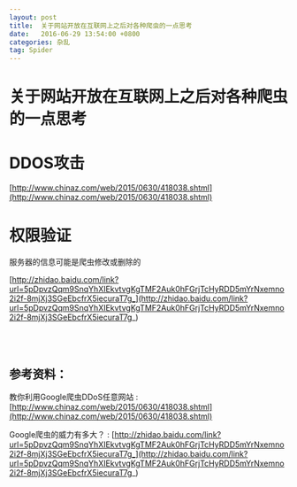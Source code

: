 ```yaml
---
layout: post
title:  关于网站开放在互联网上之后对各种爬虫的一点思考
date:   2016-06-29 13:54:00 +0800
categories: 杂乱
tag: Spider
---
```


关于网站开放在互联网上之后对各种爬虫的一点思考
===============================

DDOS攻击
====================

[http://www.chinaz.com/web/2015/0630/418038.shtml](http://www.chinaz.com/web/2015/0630/418038.shtml)


权限验证
====================

服务器的信息可能是爬虫修改或删除的

[http://zhidao.baidu.com/link?url=5pDpvzQqm9SnqYhXIEkvtvgKgTMF2Auk0hFGrjTcHyRDD5mYrNxemno2i2f-8mjXj3SGeEbcfrX5iecuraT7g_](http://zhidao.baidu.com/link?url=5pDpvzQqm9SnqYhXIEkvtvgKgTMF2Auk0hFGrjTcHyRDD5mYrNxemno2i2f-8mjXj3SGeEbcfrX5iecuraT7g_)


<br />
<br />

参考资料：
-------------------------------------

教你利用Google爬虫DDoS任意网站 : [http://www.chinaz.com/web/2015/0630/418038.shtml](http://www.chinaz.com/web/2015/0630/418038.shtml)

Google爬虫的威力有多大？ : [http://zhidao.baidu.com/link?url=5pDpvzQqm9SnqYhXIEkvtvgKgTMF2Auk0hFGrjTcHyRDD5mYrNxemno2i2f-8mjXj3SGeEbcfrX5iecuraT7g_](http://zhidao.baidu.com/link?url=5pDpvzQqm9SnqYhXIEkvtvgKgTMF2Auk0hFGrjTcHyRDD5mYrNxemno2i2f-8mjXj3SGeEbcfrX5iecuraT7g_)

<br />
<br />